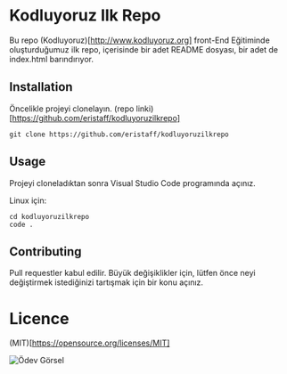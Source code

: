# **Kodluyoruz Ilk Repo**
Bu repo (Kodluyoruz)[http://www.kodluyoruz.org] front-End Eğitiminde oluşturduğumuz ilk repo, içerisinde bir adet README dosyası, bir adet de index.html barındırıyor.

## **Installation**

Öncelikle projeyi clonelayın. (repo linki)[https://github.com/eristaff/kodluyoruzilkrepo]

```
git clone https://github.com/eristaff/kodluyoruzilkrepo
```

## **Usage**

Projeyi cloneladıktan sonra Visual Studio Code programında açınız.

Linux için:
```
cd kodluyoruzilkrepo
code .
```

## **Contributing**
Pull requestler kabul edilir. Büyük değişiklikler için, lütfen önce neyi değiştirmek istediğinizi tartışmak için bir konu açınız.

# **Licence**

(MIT)[https://opensource.org/licenses/MIT]

![Ödev Görsel](https://picsum.photos/200/300)

